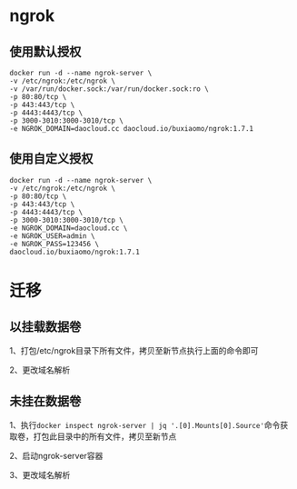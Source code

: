 # ngrok

## 使用默认授权
```
docker run -d --name ngrok-server \
-v /etc/ngrok:/etc/ngrok \
-v /var/run/docker.sock:/var/run/docker.sock:ro \
-p 80:80/tcp \
-p 443:443/tcp \
-p 4443:4443/tcp \
-p 3000-3010:3000-3010/tcp \
-e NGROK_DOMAIN=daocloud.cc daocloud.io/buxiaomo/ngrok:1.7.1
```

## 使用自定义授权
```
docker run -d --name ngrok-server \
-v /etc/ngrok:/etc/ngrok \
-p 80:80/tcp \
-p 443:443/tcp \
-p 4443:4443/tcp \
-p 3000-3010:3000-3010/tcp \
-e NGROK_DOMAIN=daocloud.cc \
-e NGROK_USER=admin \
-e NGROK_PASS=123456 \
daocloud.io/buxiaomo/ngrok:1.7.1
```


# 迁移

## 以挂载数据卷

1、打包/etc/ngrok目录下所有文件，拷贝至新节点执行上面的命令即可

2、更改域名解析

## 未挂在数据卷

1、执行`docker inspect ngrok-server | jq '.[0].Mounts[0].Source'`命令获取卷，打包此目录中的所有文件，拷贝至新节点

2、启动ngrok-server容器

3、更改域名解析
